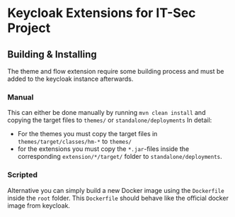 # Keycloak Extensions for IT-Sec Project


## Building & Installing

The theme and flow extension require some building process and must be added to the keycloak instance afterwards.

### Manual

This can either be done manually by running `mvn clean install` and copying the target files to `themes/` or `standalone/deployments`
In detail:

- For the themes you must copy the target files in `themes/target/classes/hm-*` to `themes/`
- for the extensions you must copy the `*.jar`-files inside the corresponding `extension/*/target/` folder to `standalone/deployments`.

### Scripted

Alternative you can simply build a new Docker image using the `Dockerfile` inside the `root` folder. This `Dockerfile` should behave like the official docker image from keycloak.
